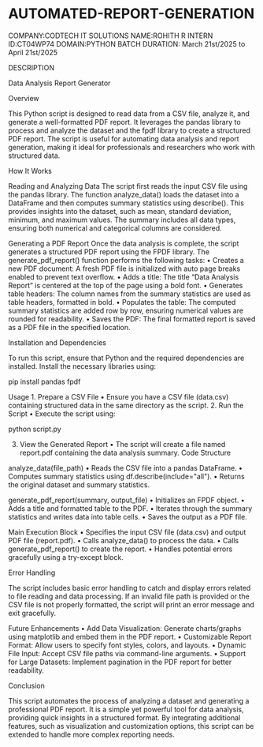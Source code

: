 # AUTOMATED-REPORT-GENERATION
COMPANY:CODTECH IT SOLUTIONS NAME:ROHITH R INTERN ID:CT04WP74 DOMAIN:PYTHON BATCH DURATION: March 21st/2025 to April 21st/2025

DESCRIPTION

Data Analysis Report Generator

Overview

This Python script is designed to read data from a CSV file, analyze it, and generate a well-formatted PDF report. It leverages the pandas library to process and analyze the dataset and the fpdf library to create a structured PDF report. The script is useful for automating data analysis and report generation, making it ideal for professionals and researchers who work with structured data.

How It Works

Reading and Analyzing Data
The script first reads the input CSV file using the pandas library. The function analyze_data() loads the dataset into a DataFrame and then computes summary statistics using describe(). This provides insights into the dataset, such as mean, standard deviation, minimum, and maximum values. The summary includes all data types, ensuring both numerical and categorical columns are considered.

Generating a PDF Report
Once the data analysis is complete, the script generates a structured PDF report using the FPDF library. The generate_pdf_report() function performs the following tasks: • Creates a new PDF document: A fresh PDF file is initialized with auto page breaks enabled to prevent text overflow. • Adds a title: The title “Data Analysis Report” is centered at the top of the page using a bold font. • Generates table headers: The column names from the summary statistics are used as table headers, formatted in bold. • Populates the table: The computed summary statistics are added row by row, ensuring numerical values are rounded for readability. • Saves the PDF: The final formatted report is saved as a PDF file in the specified location.

Installation and Dependencies

To run this script, ensure that Python and the required dependencies are installed. Install the necessary libraries using:

pip install pandas fpdf

Usage 1. Prepare a CSV File • Ensure you have a CSV file (data.csv) containing structured data in the same directory as the script. 2. Run the Script • Execute the script using:

python script.py

3.	View the Generated Report
•	The script will create a file named report.pdf containing the data analysis summary.
Code Structure

analyze_data(file_path) • Reads the CSV file into a pandas DataFrame. • Computes summary statistics using df.describe(include="all"). • Returns the original dataset and summary statistics.

generate_pdf_report(summary, output_file) • Initializes an FPDF object. • Adds a title and formatted table to the PDF. • Iterates through the summary statistics and writes data into table cells. • Saves the output as a PDF file.

Main Execution Block • Specifies the input CSV file (data.csv) and output PDF file (report.pdf). • Calls analyze_data() to process the data. • Calls generate_pdf_report() to create the report. • Handles potential errors gracefully using a try-except block.

Error Handling

The script includes basic error handling to catch and display errors related to file reading and data processing. If an invalid file path is provided or the CSV file is not properly formatted, the script will print an error message and exit gracefully.

Future Enhancements • Add Data Visualization: Generate charts/graphs using matplotlib and embed them in the PDF report. • Customizable Report Format: Allow users to specify font styles, colors, and layouts. • Dynamic File Input: Accept CSV file paths via command-line arguments. • Support for Large Datasets: Implement pagination in the PDF report for better readability.

Conclusion

This script automates the process of analyzing a dataset and generating a professional PDF report. It is a simple yet powerful tool for data analysis, providing quick insights in a structured format. By integrating additional features, such as visualization and customization options, this script can be extended to handle more complex reporting needs.